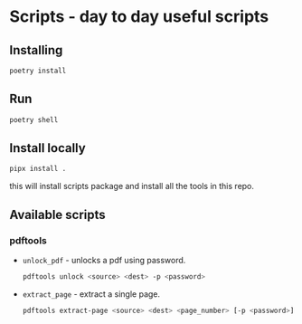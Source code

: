 # Scripts - day to day useful scripts
## Installing
```bash
poetry install
```

## Run
```bash
poetry shell
```

## Install locally
```bash
pipx install .
```
this will install scripts package and install all the tools in this repo.

## Available scripts

### pdftools
- `unlock_pdf` - unlocks a pdf using password.
  ```bash
  pdftools unlock <source> <dest> -p <password>
  ```
- `extract_page` - extract a single page.
  ```bash
  pdftools extract-page <source> <dest> <page_number> [-p <password>]
  ```

